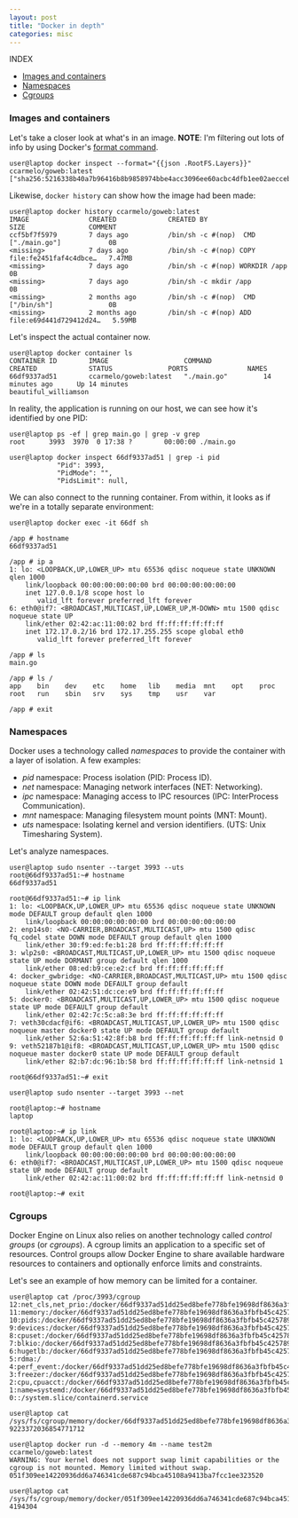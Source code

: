 ```yaml
---
layout: post
title: "Docker in depth"
categories: misc
---
```


INDEX
- [Images and containers](#images)
- [Namespaces](#ns)
- [Cgroups](#cg)

<a name="images"></a>
### Images and containers
Let's take a closer look at what's in an image.
**NOTE**: I'm filtering out lots of info by using Docker's [format command](https://docs.docker.com/config/formatting/).
```
user@laptop docker inspect --format="{{json .RootFS.Layers}}" ccarmelo/goweb:latest
["sha256:5216338b40a7b96416b8b9858974bbe4acc3096ee60acbc4dfb1ee02aecceb10","sha256:a0b2ea330c61ec1ec3d25024a8ddaa6121e995e2e3dc2473c48bfdeb7adfab69","sha256:4b7b5c980fbe0abe030c29236a05764ea3c32f898d56495b2bc146d6b82a2c3d"]
```

Likewise, `docker history` can show how the image had been made:
```
user@laptop docker history ccarmelo/goweb:latest
IMAGE               CREATED             CREATED BY                                      SIZE                COMMENT
ccf5bf7f5979        7 days ago          /bin/sh -c #(nop)  CMD ["./main.go"]            0B
<missing>           7 days ago          /bin/sh -c #(nop) COPY file:fe2451faf4c4dbce…   7.47MB
<missing>           7 days ago          /bin/sh -c #(nop) WORKDIR /app                  0B
<missing>           7 days ago          /bin/sh -c mkdir /app                           0B
<missing>           2 months ago        /bin/sh -c #(nop)  CMD ["/bin/sh"]              0B
<missing>           2 months ago        /bin/sh -c #(nop) ADD file:e69d441d729412d24…   5.59MB
```

Let's inspect the actual container now.
```
user@laptop docker container ls
CONTAINER ID        IMAGE                   COMMAND             CREATED             STATUS              PORTS               NAMES
66df9337ad51        ccarmelo/goweb:latest   "./main.go"         14 minutes ago      Up 14 minutes                           beautiful_williamson
```

In reality, the application is running on our host, we can see how it's identified by one PID:
```
user@laptop ps -ef | grep main.go | grep -v grep
root      3993  3970  0 17:38 ?        00:00:00 ./main.go

user@laptop docker inspect 66df9337ad51 | grep -i pid
            "Pid": 3993,
            "PidMode": "",
            "PidsLimit": null,
```

We can also connect to the running container. From within, it looks as if we're in a totally separate environment:
```
user@laptop docker exec -it 66df sh

/app # hostname
66df9337ad51

/app # ip a
1: lo: <LOOPBACK,UP,LOWER_UP> mtu 65536 qdisc noqueue state UNKNOWN qlen 1000
    link/loopback 00:00:00:00:00:00 brd 00:00:00:00:00:00
    inet 127.0.0.1/8 scope host lo
       valid_lft forever preferred_lft forever
6: eth0@if7: <BROADCAST,MULTICAST,UP,LOWER_UP,M-DOWN> mtu 1500 qdisc noqueue state UP
    link/ether 02:42:ac:11:00:02 brd ff:ff:ff:ff:ff:ff
    inet 172.17.0.2/16 brd 172.17.255.255 scope global eth0
       valid_lft forever preferred_lft forever

/app # ls
main.go

/app # ls /
app    bin    dev    etc    home   lib    media  mnt    opt    proc   root   run    sbin   srv    sys    tmp    usr    var

/app # exit
```

<a name="ns"></a>
### Namespaces
Docker uses a technology called _namespaces_ to provide the container with a layer of isolation. A few examples:
- *pid* namespace: Process isolation (PID: Process ID).
- *net* namespace: Managing network interfaces (NET: Networking).
- *ipc* namespace: Managing access to IPC resources (IPC: InterProcess Communication).
- *mnt* namespace: Managing filesystem mount points (MNT: Mount).
- *uts* namespace: Isolating kernel and version identifiers. (UTS: Unix Timesharing System).

Let's analyze namespaces.
```
user@laptop sudo nsenter --target 3993 --uts
root@66df9337ad51:~# hostname
66df9337ad51

root@66df9337ad51:~# ip link
1: lo: <LOOPBACK,UP,LOWER_UP> mtu 65536 qdisc noqueue state UNKNOWN mode DEFAULT group default qlen 1000
    link/loopback 00:00:00:00:00:00 brd 00:00:00:00:00:00
2: enp14s0: <NO-CARRIER,BROADCAST,MULTICAST,UP> mtu 1500 qdisc fq_codel state DOWN mode DEFAULT group default qlen 1000
    link/ether 30:f9:ed:fe:b1:28 brd ff:ff:ff:ff:ff:ff
3: wlp2s0: <BROADCAST,MULTICAST,UP,LOWER_UP> mtu 1500 qdisc noqueue state UP mode DORMANT group default qlen 1000
    link/ether 08:ed:b9:ce:e2:cf brd ff:ff:ff:ff:ff:ff
4: docker_gwbridge: <NO-CARRIER,BROADCAST,MULTICAST,UP> mtu 1500 qdisc noqueue state DOWN mode DEFAULT group default
    link/ether 02:42:51:dc:ce:e9 brd ff:ff:ff:ff:ff:ff
5: docker0: <BROADCAST,MULTICAST,UP,LOWER_UP> mtu 1500 qdisc noqueue state UP mode DEFAULT group default
    link/ether 02:42:7c:5c:a8:3e brd ff:ff:ff:ff:ff:ff
7: veth30cdacf@if6: <BROADCAST,MULTICAST,UP,LOWER_UP> mtu 1500 qdisc noqueue master docker0 state UP mode DEFAULT group default
    link/ether 52:6a:51:42:8f:b8 brd ff:ff:ff:ff:ff:ff link-netnsid 0
9: veth52187b1@if8: <BROADCAST,MULTICAST,UP,LOWER_UP> mtu 1500 qdisc noqueue master docker0 state UP mode DEFAULT group default
    link/ether 82:b7:dc:96:1b:58 brd ff:ff:ff:ff:ff:ff link-netnsid 1

root@66df9337ad51:~# exit
```

```
user@laptop sudo nsenter --target 3993 --net

root@laptop:~# hostname
laptop

root@laptop:~# ip link
1: lo: <LOOPBACK,UP,LOWER_UP> mtu 65536 qdisc noqueue state UNKNOWN mode DEFAULT group default qlen 1000
    link/loopback 00:00:00:00:00:00 brd 00:00:00:00:00:00
6: eth0@if7: <BROADCAST,MULTICAST,UP,LOWER_UP> mtu 1500 qdisc noqueue state UP mode DEFAULT group default
    link/ether 02:42:ac:11:00:02 brd ff:ff:ff:ff:ff:ff link-netnsid 0

root@laptop:~# exit
```

<a name="cg"></a>
### Cgroups
Docker Engine on Linux also relies on another technology called _control groups_ (or _cgroups_). A cgroup limits an application to a specific set of resources. Control groups allow Docker Engine to share available hardware resources to containers and optionally enforce limits and constraints.

Let's see an example of how memory can be limited for a container.
```
user@laptop cat /proc/3993/cgroup
12:net_cls,net_prio:/docker/66df9337ad51dd25ed8befe778bfe19698df8636a3fbfb45c4257899d93d9a86
11:memory:/docker/66df9337ad51dd25ed8befe778bfe19698df8636a3fbfb45c4257899d93d9a86
10:pids:/docker/66df9337ad51dd25ed8befe778bfe19698df8636a3fbfb45c4257899d93d9a86
9:devices:/docker/66df9337ad51dd25ed8befe778bfe19698df8636a3fbfb45c4257899d93d9a86
8:cpuset:/docker/66df9337ad51dd25ed8befe778bfe19698df8636a3fbfb45c4257899d93d9a86
7:blkio:/docker/66df9337ad51dd25ed8befe778bfe19698df8636a3fbfb45c4257899d93d9a86
6:hugetlb:/docker/66df9337ad51dd25ed8befe778bfe19698df8636a3fbfb45c4257899d93d9a86
5:rdma:/
4:perf_event:/docker/66df9337ad51dd25ed8befe778bfe19698df8636a3fbfb45c4257899d93d9a86
3:freezer:/docker/66df9337ad51dd25ed8befe778bfe19698df8636a3fbfb45c4257899d93d9a86
2:cpu,cpuacct:/docker/66df9337ad51dd25ed8befe778bfe19698df8636a3fbfb45c4257899d93d9a86
1:name=systemd:/docker/66df9337ad51dd25ed8befe778bfe19698df8636a3fbfb45c4257899d93d9a86
0::/system.slice/containerd.service

user@laptop cat /sys/fs/cgroup/memory/docker/66df9337ad51dd25ed8befe778bfe19698df8636a3fbfb45c4257899d93d9a86/memory.limit_in_bytes
9223372036854771712

user@laptop docker run -d --memory 4m --name test2m ccarmelo/goweb:latest
WARNING: Your kernel does not support swap limit capabilities or the cgroup is not mounted. Memory limited without swap.
051f309ee14220936dd6a746341cde687c94bca45108a9413ba7fcc1ee323520

user@laptop cat /sys/fs/cgroup/memory/docker/051f309ee14220936dd6a746341cde687c94bca45108a9413ba7fcc1ee323520/memory.limit_in_bytes
4194304
```
